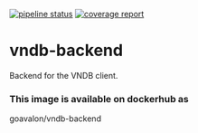 [![pipeline status](https://gitlab.com/PragunSaini/vndb-backend/badges/master/pipeline.svg)](https://gitlab.com/PragunSaini/vndb-backend/-/commits/master) [![coverage report](https://gitlab.com/PragunSaini/vndb-backend/badges/master/coverage.svg)](https://gitlab.com/PragunSaini/vndb-backend/-/commits/master)

# vndb-backend

Backend for the VNDB client.

### This image is available on dockerhub as

goavalon/vndb-backend
